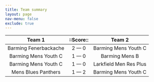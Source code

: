 ```yaml
---
title: Team summary
layout: page
nav-menu: false
exclude: true
---
```




|        Team 1         |  ::Score::  |         Team 2         |
|:---------------------:|:-----------:|:----------------------:|
| Barming Fenerbackache | 2 &mdash; 0 |  Barming Mens Youth C  |
| Barming Mens Youth C  | 1 &mdash; 0 |     Barming Mens B     |
| Barming Mens Youth C  | 1 &mdash; 0 | Larkfield Men Res Plus |
|  Mens Blues Panthers  | 1 &mdash; 2 |  Barming Mens Youth C  |

 <br /><br /><br />